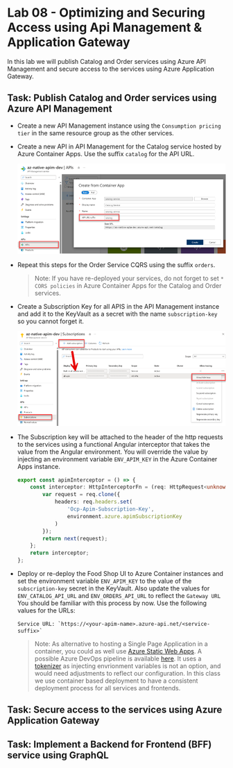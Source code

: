 # Lab 08 - Optimizing and Securing Access using Api Management & Application Gateway

In this lab we will publish Catalog and Order services using Azure API Management and secure access to the services using Azure Application Gateway.

## Task: Publish Catalog and Order services using Azure API Management

- Create a new API Management instance using the `Consumption pricing tier` in the same resource group as the other services.

- Create a new API in API Management for the Catalog service hosted by Azure Container Apps. Use the suffix `catalog` for the API URL.

    ![add-api](_images/add-api.png)

- Repeat this steps for the Order Service CQRS using the suffix `orders`.

    >Note: If you have re-deployed your services, do not forget to set `* CORS policies` in Azure Container Apps for the Catalog and Order services.

- Create a Subscription Key for all APIS in the API Management instance and add it to the KeyVault as a secret with the name `subscription-key` so you cannot forget it.

    ![subscription-key](_images/subscription-key.png)

- The Subscription key will be attached to the header of the http requests to the services using a functional Angular interceptor that takes the value from the Angular environment. You will override the value by injecting an environment variable `ENV_APIM_KEY` in the Azure Container Apps instance.

    ```typescript
    export const apimInterceptor = () => {
        const interceptor: HttpInterceptorFn = (req: HttpRequest<unknown>, next: HttpHandlerFn) => {
            var request = req.clone({
                headers: req.headers.set(
                    'Ocp-Apim-Subscription-Key',
                    environment.azure.apimSubscriptionKey
                )
            });
            return next(request);
        };
        return interceptor;
    };
    ```

- Deploy or re-deploy the Food Shop UI to Azure Container instances and set the environment variable `ENV_APIM_KEY` to the value of the `subscription-key` secret in the KeyVault. Also update the values for `ENV_CATALOG_API_URL` and `ENV_ORDERS_API_URL` to reflect the `Gateway URL` You should be familiar with this process by now. Use the following values for the URLs:

    ```
    Service URL: `https://<your-apim-name>.azure-api.net/<service-suffix>`
    ```

    >Note: As alternative to hosting a Single Page Application in a container, you could as well use [Azure Static Web Apps](https://learn.microsoft.com/en-us/azure/static-web-apps/). A possible Azure DevOps pipeline is available [here](/app/deploy/pipelines/angular-ci-cd-swa.yml). It uses a [tokenizer](https://josh-ops.com/posts/angular-tokenization/) as injecting envrionment variables is not an option, and would need adjustments to reflect our configuration. In this class we use container based deployment to have a consistent deployment process for all services and frontends.

## Task: Secure access to the services using Azure Application Gateway


## Task: Implement a Backend for Frontend (BFF) service using GraphQL

